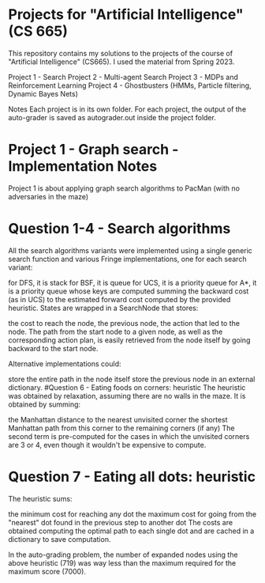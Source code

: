 # Projects for "Artificial Intelligence" (CS 665)
This repository contains my solutions to the projects of the course of "Artificial Intelligence" (CS665). I used the material from Spring 2023.

 Project 1 - Search
 Project 2 - Multi-agent Search
 Project 3 - MDPs and Reinforcement Learning
 Project 4 - Ghostbusters (HMMs, Particle filtering, Dynamic Bayes Nets)
 
Notes
Each project is in its own folder. For each project, the output of the auto-grader is saved as autograder.out inside the project folder.


# Project 1 - Graph search - Implementation Notes
Project 1 is about applying graph search algorithms to PacMan (with no adversaries in the maze)

# Question 1-4 - Search algorithms
All the search algorithms variants were implemented using a single generic search function and various Fringe implementations, one for each search variant:

for DFS, it is stack
for BSF, it is queue
for UCS, it is a priority queue
for A*, it is a priority queue whose keys are computed summing the backward cost (as in UCS) to the estimated forward cost computed by the provided heuristic.
States are wrapped in a SearchNode that stores:

the cost to reach the node,
the previous node,
the action that led to the node.
The path from the start node to a given node, as well as the corresponding action plan, is easily retrieved from the node itself by going backward to the start node.

Alternative implementations could:

store the entire path in the node itself
store the previous node in an external dictionary.
#Question 6 - Eating foods on corners: heuristic
The heuristic was obtained by relaxation, assuming there are no walls in the maze. It is obtained by summing:

the Manhattan distance to the nearest unvisited corner
the shortest Manhattan path from this corner to the remaining corners (if any)
The second term is pre-computed for the cases in which the unvisited corners are 3 or 4, even though it wouldn't be expensive to compute.

# Question 7 - Eating all dots: heuristic
The heuristic sums:

the minimum cost for reaching any dot
the maximum cost for going from the "nearest" dot found in the previous step to another dot
The costs are obtained computing the optimal path to each single dot and are cached in a dictionary to save computation.

In the auto-grading problem, the number of expanded nodes using the above heuristic (719) was way less than the maximum required for the maximum score (7000).
